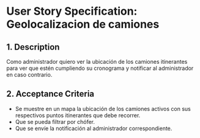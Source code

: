 # User Story Specification: Geolocalizacion de camiones

## 1.	Description
Como administrador quiero ver la ubicación de los camiones itinerantes para ver que estén cumpliendo su cronograma y notificar al administrador en caso contrario.
## 2.	Acceptance Criteria

- Se muestre en un mapa la ubicación de los camiones activos con sus respectivos puntos itinerantes que debe recorrer. 
- Que se pueda filtrar por chófer. 
- Que se envíe la notificación al administrador correspondiente.
